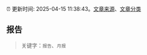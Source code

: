 :alarm_clock: 更新时间: 2025-04-15 11:38:43。[文章来源](/README.md)、[文章分类](/TAGS.md)

## 报告


> 关键字：`报告`、`月报`



